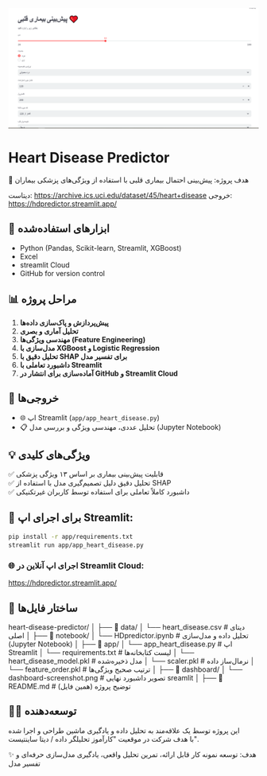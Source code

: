 ![cover](cover.png)

# Heart Disease Predictor

🎯 هدف پروژه: پیش‌بینی احتمال بیماری قلبی با استفاده از ویژگی‌های پزشکی بیماران

دیتاست: https://archive.ics.uci.edu/dataset/45/heart+disease
خروجی: https://hdpredictor.streamlit.app/


## 🔧 ابزارهای استفاده‌شده

- Python (Pandas, Scikit-learn, Streamlit, XGBoost)
- Excel
- streamlit Cloud
- GitHub for version control


## 📊 مراحل پروژه

1. **پیش‌پردازش و پاک‌سازی داده‌ها**
2. **تحلیل آماری و بصری**
3. **مهندسی ویژگی‌ها (Feature Engineering)**
4. **مدل‌سازی با XGBoost و Logistic Regression**
5. **تحلیل دقیق با SHAP برای تفسیر مدل**
6. **داشبورد تعاملی با Streamlit**
7. **آماده‌سازی برای انتشار در GitHub و Streamlit Cloud**


## 🚀 خروجی‌ها

- 🌐 اپ Streamlit (`app/app_heart_disease.py`)
- 📋 تحلیل عددی، مهندسی ویژگی و بررسی مدل (Jupyter Notebook)


## 💡 ویژگی‌های کلیدی

✅ قابلیت پیش‌بینی بیماری بر اساس ۱۳ ویژگی پزشکی  
✅ تحلیل دقیق دلیل تصمیم‌گیری مدل با استفاده از SHAP  
✅ داشبورد کاملاً تعاملی برای استفاده توسط کاربران غیرتکنیکی  


## 🎯 برای اجرای اپ Streamlit:

```bash
pip install -r app/requirements.txt
streamlit run app/app_heart_disease.py
 ```

### 🌐 اجرای اپ آنلاین در Streamlit Cloud:
https://hdpredictor.streamlit.app/


## 📁 ساختار فایل‌ها

heart-disease-predictor/
│
├── 📁 data/
│   └── heart_disease.csv            # دیتای اصلی
│
├── 📁 notebook/
│   └── HDpredictor.ipynb            # تحلیل داده و مدل‌سازی (Jupyter Notebook)
│
├── 📁 app/
│   └── app_heart_disease.py         # اپ Streamlit
│   └── requirements.txt             # لیست کتابخانه‌ها
│   └── heart_disease_model.pkl      # مدل ذخیره‌شده
│   └── scaler.pkl                   # نرمال‌ساز داده
│   └── feature_order.pkl            # ترتیب صحیح ویژگی‌ها
│
├── 📁 dashboard/
│   └── dashboard-screenshot.png     # تصویر داشبورد نهایی sreamlit
│
├── 📄 README.md                     # توضیح پروژه (همین فایل)


## 🧑‍💻 توسعه‌دهنده

این پروژه توسط یک علاقه‌مند به تحلیل داده و یادگیری ماشین طراحی و اجرا شده  
با هدف شرکت در موقعیت "کارآموز تحلیلگر داده / دیتا ساینتیست".

✨ هدف: توسعه نمونه کار قابل ارائه، تمرین تحلیل واقعی، یادگیری مدل‌سازی حرفه‌ای و تفسیر مدل
